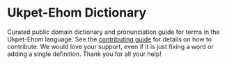 
# Ukpet-Ehom Dictionary

Curated public domain dictionary and pronunciation guide for terms in the Ukpet-Ehom language. See the [contributing guide](https://github.com/drumworkteam/term/blob/make/.github/contributing.md) for details on how to contribute. We would love your support, even if it is just fixing a word or adding a single definition. Thank you for all your help!